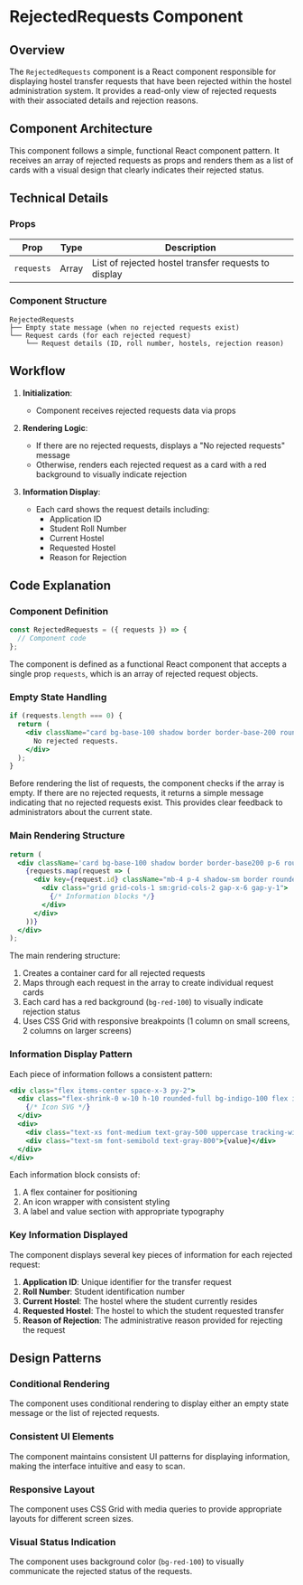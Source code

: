 # RejectedRequests Component 
## Overview

The `RejectedRequests` component is a React component responsible for displaying hostel transfer requests that have been rejected within the hostel administration system. It provides a read-only view of rejected requests with their associated details and rejection reasons.

## Component Architecture

This component follows a simple, functional React component pattern. It receives an array of rejected requests as props and renders them as a list of cards with a visual design that clearly indicates their rejected status.

## Technical Details

### Props

| Prop | Type | Description |
|------|------|-------------|
| `requests` | Array | List of rejected hostel transfer requests to display |

### Component Structure

```
RejectedRequests
├── Empty state message (when no rejected requests exist)
└── Request cards (for each rejected request)
    └── Request details (ID, roll number, hostels, rejection reason)
```

## Workflow

1. **Initialization**: 
   - Component receives rejected requests data via props

2. **Rendering Logic**:
   - If there are no rejected requests, displays a "No rejected requests" message
   - Otherwise, renders each rejected request as a card with a red background to visually indicate rejection

3. **Information Display**:
   - Each card shows the request details including:
     - Application ID
     - Student Roll Number
     - Current Hostel
     - Requested Hostel
     - Reason for Rejection

## Code Explanation

### Component Definition

```jsx
const RejectedRequests = ({ requests }) => {
  // Component code
};
```

The component is defined as a functional React component that accepts a single prop `requests`, which is an array of rejected request objects.

### Empty State Handling

```jsx
if (requests.length === 0) {
  return (
    <div className="card bg-base-100 shadow border border-base-200 rounded-lg text-center text-gray-500 py-4">
      No rejected requests.
    </div>
  );
}
```

Before rendering the list of requests, the component checks if the array is empty. If there are no rejected requests, it returns a simple message indicating that no rejected requests exist. This provides clear feedback to administrators about the current state.

### Main Rendering Structure

```jsx
return (
  <div className='card bg-base-100 shadow border border-base200 p-6 rounded-lg'>
    {requests.map(request => (
      <div key={request.id} className="mb-4 p-4 shadow-sm border rounded bg-red-100">
        <div class="grid grid-cols-1 sm:grid-cols-2 gap-x-6 gap-y-1">
          {/* Information blocks */}
        </div>
      </div>
    ))}
  </div>
);
```

The main rendering structure:
1. Creates a container card for all rejected requests
2. Maps through each request in the array to create individual request cards
3. Each card has a red background (`bg-red-100`) to visually indicate rejection status
4. Uses CSS Grid with responsive breakpoints (1 column on small screens, 2 columns on larger screens)

### Information Display Pattern

Each piece of information follows a consistent pattern:

```jsx
<div class="flex items-center space-x-3 py-2">
  <div class="flex-shrink-0 w-10 h-10 rounded-full bg-indigo-100 flex items-center justify-center border border-indigo-200 shadow-sm">
    {/* Icon SVG */}
  </div>
  <div>
    <div class="text-xs font-medium text-gray-500 uppercase tracking-wider mb-0.5">Label</div>
    <div class="text-sm font-semibold text-gray-800">{value}</div>
  </div>
</div>
```

Each information block consists of:
1. A flex container for positioning
2. An icon wrapper with consistent styling
3. A label and value section with appropriate typography

### Key Information Displayed

The component displays several key pieces of information for each rejected request:

1. **Application ID**: Unique identifier for the transfer request
2. **Roll Number**: Student identification number
3. **Current Hostel**: The hostel where the student currently resides
4. **Requested Hostel**: The hostel to which the student requested transfer
5. **Reason of Rejection**: The administrative reason provided for rejecting the request

## Design Patterns

### Conditional Rendering
The component uses conditional rendering to display either an empty state message or the list of rejected requests.

### Consistent UI Elements
The component maintains consistent UI patterns for displaying information, making the interface intuitive and easy to scan.

### Responsive Layout
The component uses CSS Grid with media queries to provide appropriate layouts for different screen sizes.

### Visual Status Indication
The component uses background color (`bg-red-100`) to visually communicate the rejected status of the requests.